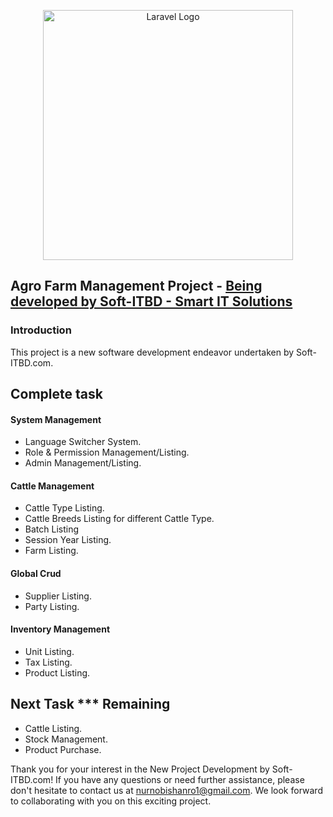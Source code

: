 <p align="center"><a href="https://soft-itbd.com" target="_blank">
<img src="https://soft-itbd.com/uploads/pPfdJdl0LML9wHXmZxNDgNdYytiJUU-metac09GVC1JVEJELkNPTSAoMSkuZ2lm-.gif" width="400" alt="Laravel Logo"></a></p>


## Agro Farm Management Project -  <a href="https://soft-itbd.com" target="_blank" class="text-decoration-none text-success">Being developed by Soft-ITBD - Smart IT Solutions</a>

### Introduction
This project is a new software development endeavor undertaken by Soft-ITBD.com.

## Complete task

#### System Management
- Language Switcher System.
- Role & Permission Management/Listing.
- Admin Management/Listing.

#### Cattle Management
- Cattle Type Listing.
- Cattle Breeds Listing for different Cattle Type.
- Batch Listing
- Session Year Listing.
- Farm Listing.

#### Global Crud
- Supplier Listing.
- Party Listing.

#### Inventory Management
- Unit Listing.
- Tax Listing.
- Product Listing.


## Next Task *** Remaining
- Cattle Listing.
- Stock Management.
- Product Purchase.



Thank you for your interest in the New Project Development by Soft-ITBD.com! If you have any questions or need further assistance, please don't hesitate to contact us at nurnobishanro1@gmail.com. We look forward to collaborating with you on this exciting project.
